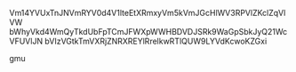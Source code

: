 Vm14YVUxTnJNVmRYV0d4V1lteEtXRmxyVm5kVmJGcHlWV3RPVlZKclZqVlVW
bWhyVkd4WmQyTkdUbFpTCmJFWXpWWHBDVDJSRk9WaGpSbkJyQ21WcVFUVlJN
bVIzVGtkTmVXRjZNRXREYlRrelkwRTlQUW9LYVdKcwoKZGxi

gmu